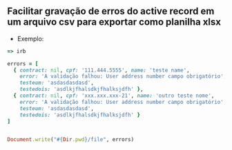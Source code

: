 ## Facilitar gravação de erros do active record em um arquivo csv para exportar como planilha xlsx

- Exemplo:
```ruby
=> irb

errors = [
  { contract: nil, cpf: '111.444.5555', name: 'teste name',
    error: 'A validação falhou: User address number campo obrigatório',
    testeum: 'asdasdasdasd',
    testedois: 'asdlkjfhalsdkjfhalksjdfh' },
  { contract: nil, cpf: 'xxx.xxx.xxx-21', name: 'outro teste nome',
    error: 'A validação falhou: User address number campo obrigatório',
    testeum: 'asdasdasdasd',
    testedois: 'asdlkjfhalsdkjfhalksjdfh' }
]


Document.write("#{Dir.pwd}/file", errors)
```